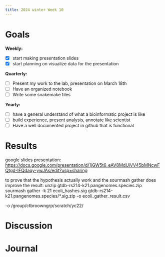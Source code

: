 ```yaml
---
title: 2024 winter Week 10
---
```


# Goals
**Weekly:**
- [x]  start making presentation slides
- [x]  start planning on visualize data for the presentation
 
**Quarterly:**
- [ ] Present my work to the lab, presentation on March 18th
- [ ] Have an organized notebook
- [ ] Write some snakemake files 

**Yearly:**
- [ ] have a general understand of what a bioinformatic project is like
- [ ] build experience, present analysis, annotate like scientist
- [ ] Have a well documented project in github that is functional
      
# Results
google slides presentation:
https://docs.google.com/presentation/d/1jGW5t6_eAV8MdUiVV45bMNcwFQtgd-IFQdaqy-ywJAs/edit?usp=sharing

to prove that the hypothesis actually work and the sourmash gather does improve the result:
unzip gtdb-rs214-k21.pangenomes.species.zip
sourmash gather -k 21 ecoli_hashes.sig gtdb-rs214-k21.pangenomes.species/*.sig.zip -o ecoli_gather_result.csv

-o /group/ctbroowngrp/scratch/yc22/
# Discussion
 
# Journal
